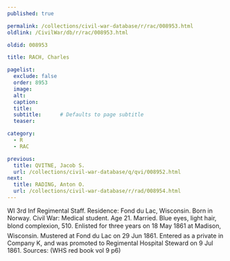 ```yaml
---
published: true

permalink: /collections/civil-war-database/r/rac/008953.html
oldlink: /CivilWar/db/r/rac/008953.html

oldid: 008953

title: RACH, Charles

pagelist:
  exclude: false
  order: 8953
  image: 
  alt:
  caption:
  title:
  subtitle:      # Defaults to page subtitle
  teaser:

category: 
  - R 
  - RAC

previous:
  title: QVITNE, Jacob S.
  url: /collections/civil-war-database/q/qvi/008952.html  
next:
  title: RADING, Anton O.
  url: /collections/civil-war-database/r/rad/008954.html   
---
```

WI 3rd Inf Regimental Staff. Residence: Fond du Lac, Wisconsin. Born in Norway. Civil War: Medical student. Age 21. Married. Blue eyes, light hair, blond complexion, 5&#146;10&#148;. Enlisted for three years on 18 May 1861 at Madison, Wisconsin. Mustered at Fond du Lac on 29 Jun 1861. Entered as a private in Company K, and was promoted to Regimental Hospital Steward on 9 Jul 1861. Sources: (WHS red book vol 9 p6)